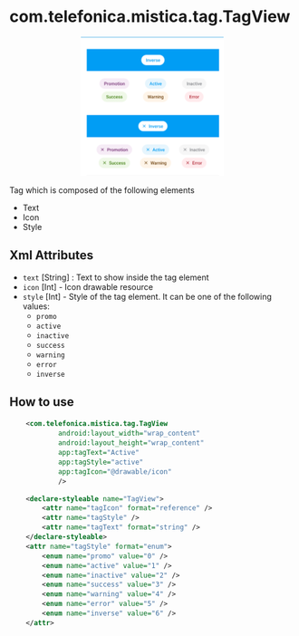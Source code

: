 # com.telefonica.mistica.tag.TagView

<p align="center">
   <img width="50%" src="../../../../../../../../doc/images/tags/tags.png" />
</p>

Tag which is composed of the following elements
- Text
- Icon
- Style

## Xml Attributes
- `text` [String] : Text to show inside the tag element
- `icon` [Int] - Icon drawable resource
- `style` [Int] - Style of the tag element. It can be one of the following values:
    - `promo`
    - `active`
    - `inactive`
    - `success`
    - `warning`
    - `error`
    - `inverse`

## How to use

```xml
	<com.telefonica.mistica.tag.TagView
			android:layout_width="wrap_content"
			android:layout_height="wrap_content"
			app:tagText="Active"
			app:tagStyle="active"
			app:tagIcon="@drawable/icon"
			/>
```

```xml
	<declare-styleable name="TagView">
		<attr name="tagIcon" format="reference" />
		<attr name="tagStyle" />
        <attr name="tagText" format="string" />
	</declare-styleable>
	<attr name="tagStyle" format="enum">
		<enum name="promo" value="0" />
		<enum name="active" value="1" />
		<enum name="inactive" value="2" />
		<enum name="success" value="3" />
		<enum name="warning" value="4" />
		<enum name="error" value="5" />
		<enum name="inverse" value="6" />
	</attr>
```
